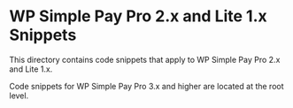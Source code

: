 WP Simple Pay Pro 2.x and Lite 1.x Snippets
==================

This directory contains code snippets that apply to WP Simple Pay Pro 2.x and Lite 1.x.

Code snippets for WP Simple Pay Pro 3.x and higher are located at the root level.
